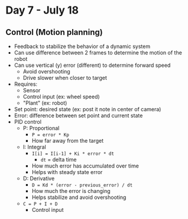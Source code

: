 # Day 7 - July 18

## Control (Motion planning)

- Feedback to stabilize the behavior of a dynamic system
- Can use difference between 2 frames to determine the motion of the robot
- Can use vertical (y) error (different) to determine forward speed
	- Avoid overshooting
	- Drive slower when closer to target
- Requires:
	- Sensor
	- Control input (ex: wheel speed)
	- "Plant" (ex: robot)
- Set point: desired state (ex: post it note in center of camera)
- Error: difference between set point and current state
- PID control
	- P: Proportional
		- `P = error * Kp`
		- How far away from the target
	- I: Integral
		- `I[i] = I[i-1] + Ki * error * dt`
			- `dt` = delta time
		- How much error has accumulated over time
		- Helps with steady state error
	- D: Derivative
		- `D = Kd * (error - previous_error) / dt`
		- How much the error is changing
		- Helps stabilize and avoid overshooting
	- `C = P + I + D`
		- Control input